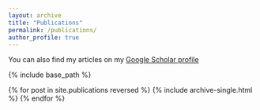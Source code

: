 ```yaml
---
layout: archive
title: "Publications"
permalink: /publications/
author_profile: true
---
```


You can also find my articles on my [Google Scholar profile](https://scholar.google.com/citations?user=MmJ5U88AAAAJ)

{% include base_path %}

{% for post in site.publications reversed %}
  {% include archive-single.html %}
{% endfor %}
